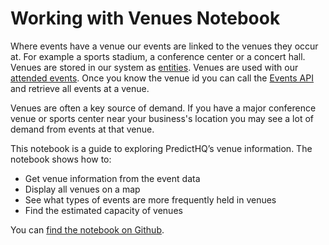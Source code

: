# Working with Venues Notebook

Where events have a venue our events are linked to the venues they occur at. For example a sports stadium, a conference center or a concert hall. Venues are stored in our system as [entities](../../predicthq-data/entities.md). Venues are used with our [attended events](../../predicthq-data/event-categories/attendance-based-events.md). Once you know the venue id you can call the [Events API](broken-reference) and retrieve all events at a venue.

Venues are often a key source of demand. If you have a major conference venue or sports center near your business's location you may see a lot of demand from events at that venue.

This notebook is a guide to exploring PredictHQ’s venue information. The notebook shows how to:

* Get venue information from the event data
* Display all venues on a map
* See what types of events are more frequently held in venues
* Find the estimated capacity of venues

You can [find the notebook on Github](https://github.com/predicthq/phq-data-science-docs/blob/master/venues/venues-example.ipynb).
